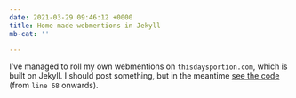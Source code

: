 ```yaml
---
date: 2021-03-29 09:46:12 +0000
title: Home made webmentions in Jekyll
mb-cat: ''

---
```

I’ve managed to roll my own webmentions on `thisdaysportion.com`, which is built on Jekyll. I should post something, but in the meantime [see the code](https://github.com/leonp/thisdaysportion/blob/master/_includes/comment-form.html) (from `line 68` onwards).